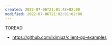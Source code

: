 ```yaml
---
created: 2022-07-06T21:01:48+02:00
modified: 2022-07-06T21:02:01+02:00
---
```


TOREAD

- https://github.com/iximiuz/client-go-examples

